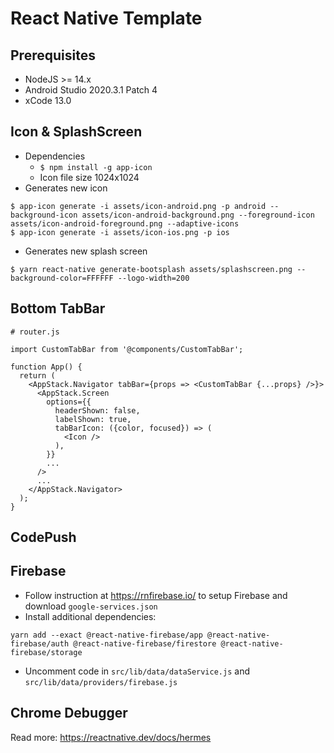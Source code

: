 # React Native Template

## Prerequisites
- NodeJS >= 14.x
- Android Studio 2020.3.1 Patch 4
- xCode 13.0

## Icon & SplashScreen
- Dependencies
    - `$ npm install -g app-icon`
    - Icon file size 1024x1024
- Generates new icon
```
$ app-icon generate -i assets/icon-android.png -p android --background-icon assets/icon-android-background.png --foreground-icon assets/icon-android-foreground.png --adaptive-icons
$ app-icon generate -i assets/icon-ios.png -p ios
```
- Generates new splash screen
```
$ yarn react-native generate-bootsplash assets/splashscreen.png --background-color=FFFFFF --logo-width=200
```

## Bottom TabBar
```
# router.js

import CustomTabBar from '@components/CustomTabBar';

function App() {
  return (
    <AppStack.Navigator tabBar={props => <CustomTabBar {...props} />}>
      <AppStack.Screen
        options={{
          headerShown: false,
          labelShown: true,
          tabBarIcon: ({color, focused}) => (
            <Icon />
          ),
        }}
        ...
      />
      ...
    </AppStack.Navigator>
  );
}
```

## CodePush

## Firebase
- Follow instruction at https://rnfirebase.io/ to setup Firebase and download `google-services.json`
- Install additional dependencies:
```
yarn add --exact @react-native-firebase/app @react-native-firebase/auth @react-native-firebase/firestore @react-native-firebase/storage
```
- Uncomment code in `src/lib/data/dataService.js` and `src/lib/data/providers/firebase.js`

## Chrome Debugger
Read more: https://reactnative.dev/docs/hermes
